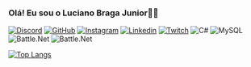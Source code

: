 ### Olá! Eu sou o Luciano Braga Junior✋🏼


[![Discord](https://img.shields.io/badge/Discord-7289DA?style=for-the-badge&logo=discord&logoColor=white)](https://discord.com/channels/@me)
[![GitHub](https://img.shields.io/badge/GitHub-100000?style=for-the-badge&logo=github&logoColor=white)](https://github.com/Luciano-Braga-Junior)
[![Instagram](https://img.shields.io/badge/Instagram-E4405F?style=for-the-badge&logo=instagram&logoColor=white)](https://www.instagram.com/lucianojunior_027/)
[![Linkedin](https://img.shields.io/badge/LinkedIn-0077B5?style=for-the-badge&logo=linkedin&logoColor=white)](https://www.linkedin.com/in/luciano-braga-junior-698580237/) [![Twitch](https://img.shields.io/badge/Twitch-9146FF?style=for-the-badge&logo=twitch&logoColor=white)](https://www.twitch.tv/coop_dark) ![C#](https://img.shields.io/badge/C%23-239120?style=for-the-badge&logo=c-sharp&logoColor=white
) ![MySQL](https://img.shields.io/badge/MySQL-00000F?style=for-the-badge&logo=mysql&logoColor=white
) ![Battle.Net](https://img.shields.io/badge/Battle.net-000?style=for-the-badge&logo=battle.net&logoColor=148EFF
) ![Battle.Net](https://img.shields.io/badge/Steam-000000?style=for-the-badge&logo=steam&logoColor=white
)

[![Top Langs](https://github-readme-stats.vercel.app/api/top-langs/?username=Luciano-Braga-Junior)](https://github.com/Luciano-Braga-Junior/LP-SistemaRh)
